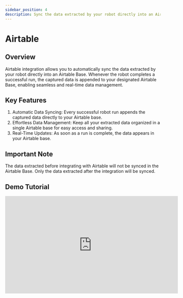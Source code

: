 ```yaml
---
sidebar_position: 4
description: Sync the data extracted by your robot directly into an Airtable Base.
---
```


# Airtable

## Overview

Airtable integration allows you to automatically sync the data extracted by your robot directly into an Airtable Base. Whenever the robot completes a successful run, the captured data is appended to your designated Airtable Base, enabling seamless and real-time data management.


## Key Features

1. Automatic Data Syncing: Every successful robot run appends the captured data directly to your Airtable base.
2. Effortless Data Management: Keep all your extracted data organized in a single Airtable base for easy access and sharing.
3. Real-Time Updates: As soon as a run is complete, the data appears in your Airtable base.

## Important Note

The data extracted before integrating with Airtable will not be synced in the Airtable Base. Only the data extracted after the integration will be synced.

## Demo Tutorial
<iframe width="560" height="315" src="https://www.youtube.com/embed/Yf4Ifi2WuJk?si=9ITe3V3zQePoQDT7" title="YouTube video player" frameborder="0" allow="accelerometer; autoplay; clipboard-write; encrypted-media; gyroscope; picture-in-picture; web-share" referrerpolicy="strict-origin-when-cross-origin" allowfullscreen></iframe>